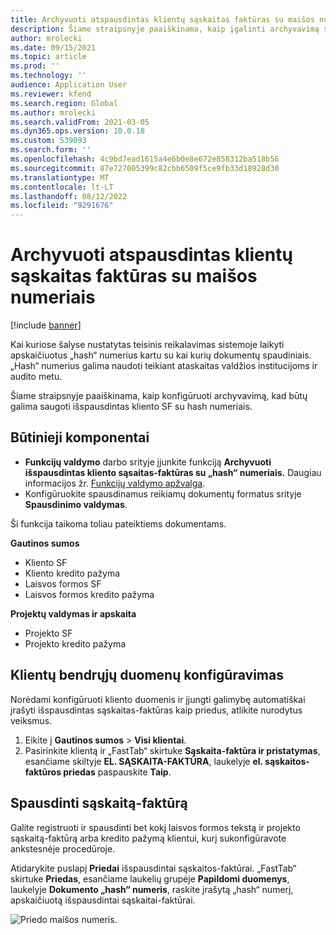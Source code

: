 ```yaml
---
title: Archyvuoti atspausdintas klientų sąskaitas faktūras su maišos numeriais
description: Šiame straipsnyje paaiškinama, kaip įgalinti archyvavimą saugoti išspausdintas kliento SF su hash numeriais.
author: mrolecki
ms.date: 09/15/2021
ms.topic: article
ms.prod: ''
ms.technology: ''
audience: Application User
ms.reviewer: kfend
ms.search.region: Global
ms.author: mrolecki
ms.search.validFrom: 2021-03-05
ms.dyn365.ops.version: 10.0.18
ms.custom: 539093
ms.search.form: ''
ms.openlocfilehash: 4c9bd7ead1615a4e6b0e8e672e858312ba518b56
ms.sourcegitcommit: 87e727005399c82cbb6509f5ce9fb33d18928d30
ms.translationtype: MT
ms.contentlocale: lt-LT
ms.lasthandoff: 08/12/2022
ms.locfileid: "9291676"
---
```

# <a name="archive-printed-customer-invoices-with-hash-numbers"></a>Archyvuoti atspausdintas klientų sąskaitas faktūras su maišos numeriais

[!include [banner](../includes/banner.md)]

Kai kuriose šalyse nustatytas teisinis reikalavimas sistemoje laikyti apskaičiuotus „hash“ numerius kartu su kai kurių dokumentų spaudiniais. „Hash“ numerius galima naudoti teikiant ataskaitas valdžios institucijoms ir audito metu.

Šiame straipsnyje paaiškinama, kaip konfigūruoti archyvavimą, kad būtų galima saugoti išspausdintas kliento SF su hash numeriais.

## <a name="prerequisites"></a>Būtinieji komponentai

- **Funkcijų valdymo** darbo srityje įjunkite funkciją **Archyvuoti išspausdintas kliento sąsaitas-faktūras su „hash“ numeriais.** Daugiau informacijos žr. [Funkcijų valdymo apžvalga](../../fin-ops-core/fin-ops/get-started/feature-management/feature-management-overview.md).
- Konfigūruokite spausdinamus reikiamų dokumentų formatus srityje **Spausdinimo valdymas**.

Ši funkcija taikoma toliau pateiktiems dokumentams.

**Gautinos sumos**
- Kliento SF
- Kliento kredito pažyma
- Laisvos formos SF
- Laisvos formos kredito pažyma

**Projektų valdymas ir apskaita**
- Projekto SF
- Projekto kredito pažyma

## <a name="configure-customer-master-data"></a>Klientų bendrųjų duomenų konfigūravimas
Norėdami konfigūruoti kliento duomenis ir įjungti galimybę automatiškai įrašyti išspausdintas sąskaitas-faktūras kaip priedus, atlikite nurodytus veiksmus.

1. Eikite į **Gautinos sumos** > **Visi klientai**. 
2. Pasirinkite klientą ir „FastTab“ skirtuke **Sąskaita-faktūra ir pristatymas**, esančiame skiltyje **EL. SĄSKAITA-FAKTŪRA**, laukelyje **el. sąskaitos-faktūros priedas** paspauskite **Taip**.

## <a name="print-invoices"></a>Spausdinti sąskaitą-faktūrą
Galite registruoti ir spausdinti bet kokį laisvos formos tekstą ir projekto sąskaitą-faktūrą arba kredito pažymą klientui, kurį sukonfigūravote ankstesnėje procedūroje.

Atidarykite puslapį **Priedai** išspausdintai sąskaitos-faktūrai. „FastTab“ skirtuke **Priedas**, esančiame laukelių grupėje **Papildomi duomenys**, laukelyje **Dokumento „hash“ numeris**, raskite įrašytą „hash“ numerį, apskaičiuotą išspausdintai sąskaitai-faktūrai.

![Priedo maišos numeris.](media/attach-hash-num.jpg)

